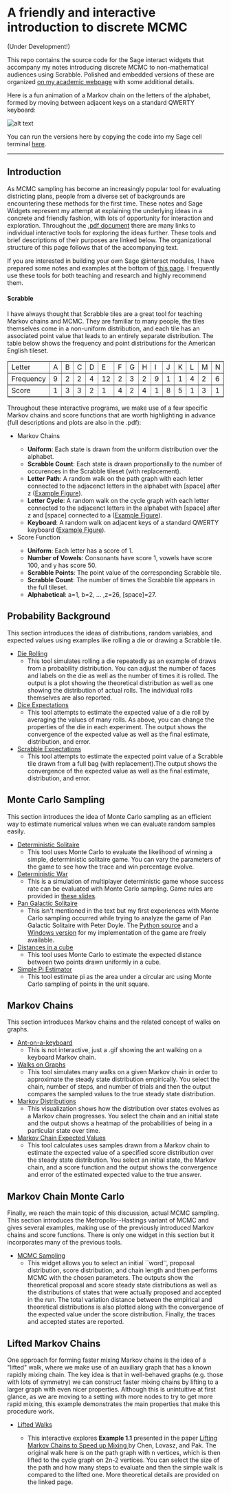 # A friendly and interactive introduction to discrete MCMC
(Under Development!)

This repo contains the source code for the Sage interact widgets that accompany my notes introducing discrete MCMC to non-mathematical audiences using Scrabble. Polished and embedded versions of these are organized <a href="https://people.csail.mit.edu/ddeford/mcmc_intro.php">on my academic webpage</a> with some additional details. 

Here is a fun animation of a Markov chain on the letters of the alphabet, formed by moving between adjacent keys on a standard QWERTY keyboard:

![alt text](https://github.com/drdeford/MCMC_Intro/blob/master/keyboard_walk.gif "Ant walking on a Keyboard")

You can run the versions here by copying the code into my Sage cell terminal <a href="https://people.csail.mit.edu/ddeford/sage_cell.html">here</a>.

***

<h2>Introduction</h2>
<p>As MCMC sampling has become an increasingly popular tool for evaluating districting plans, people from a diverse set of backgrounds are encountering these methods for the first time. These notes 
and Sage Widgets represent my attempt at explaining the underlying ideas in a concrete and friendly fashion, with lots of opportunity for interaction and exploration. Throughout the <a href="https://people.csail.mit.edu/ddeford/MCMC_Intro.pdf">
.pdf document</a>
there are many links to individual interactive tools for exploring the ideas further. These tools and brief descriptions of their purposes are linked below. The organizational structure of 
this page follows that of the accompanying text. </p>
<p>

If you are interested in building your own Sage @interact modules, I have prepared some notes and examples at the bottom of <a href="https://people.csail.mit.edu/ddeford/ethics.php"> this page</a>. I frequently use these tools
for both teaching and research and highly recommend them.
</p>

<h4> Scrabble </h4> 
<p>
I have always thought that Scrabble tiles are a great tool for teaching Markov chains and MCMC. They are familiar to many people, the tiles themselves come in a non-uniform distribution, and each
tile has an associated point value that leads to an entirely separate distribution. The table below shows the frequency and point distributions for the American English tileset. </p>


<table border="1" cellpadding="5" cellspacing="5">
<tr><td>Letter </td>  <td> A</td><td>B</td><td>C</td><td>D</td><td>E</td><td>F</td><td>G</td><td>H</td><td>I</td><td>J</td><td>K</td><td>L</td><td>M</td><td>N </td><td>O</td><td>P</td><td>Q</td><td>R</td><td>S</td><td>T</td><td>U</td><td>V</td><td>W</td><td>X</td><td>Y</td><td>Z</td><td> </td></tr>
     
 <tr><td>     Frequency</td>  <td> 9</td><td>2</td><td>2</td><td>4</td><td>12</td><td>2</td><td>3</td><td>2</td><td>9</td><td>1</td><td>1</td><td>4</td><td>2</td><td>6 </td><td>8</td><td>2</td><td>1</td><td>6</td><td>4</td><td>6</td><td>4</td><td>2</td><td>2</td><td>1</td><td>2</td><td>1</td><td>2</td></tr>
     
<tr><td>	 Score </td>   <td> 1</td><td>3</td><td>3</td><td>2</td><td>1</td><td>4</td><td>2</td><td>4</td><td>1</td><td>8</td><td>5</td><td>1</td><td>3</td><td>1 </td><td> 1</td><td>3</td><td>10</td><td>1</td><td>1</td><td>1</td><td>1</td><td>4</td><td>4</td><td>8</td><td>4</td><td>10</td><td>0</td></tr>
</table>

<p> Throughout these interactive programs, we make use of a few specific Markov chains and score functions that are worth highlighting in advance (full descriptions and plots are also in the .pdf):</p>
<ul>
<li> Markov Chains</li>
<ul>
<li> <b>Uniform</b>: Each state is drawn from the uniform distribution over the alphabet.  </li>
<li> <b>Scrabble Count</b>: Each state is drawn proportionally to the number of occurences in the Scrabble tileset (with replacement). </li>
<li> <b>Letter Path</b>: A random walk on the path graph with each letter connected to the adjacenct letters in the alphabet with [space] after z (<a href="https://github.com/drdeford/MCMC_Intro/blob/master/alpha_path.png">Example Figure</a>).</li>
<li> <b>Letter Cycle</b>: A random walk on the cycle  graph with each letter connected to the adjacenct letters in the alphabet with [space] after z and [space] connected to a (<a href="https://github.com/drdeford/MCMC_Intro/blob/master/alpha_cycle.png">Example Figure</a>). </li>
<li> <b>Keyboard</b>: A random walk on adjacent keys of a standard QWERTY keyboard (<a href="https://github.com/drdeford/MCMC_Intro/blob/master/keyboard_walk.gif">Example Figure</a>).  </li>
</ul>
<li>Score Function</li>
<ul>
<li> <b>Uniform</b>: Each letter has a score of 1.  </li>
<li> <b>Number of Vowels</b>: Consonants have score 1, vowels have score 100, and y has score 50. </li>
<li> <b>Scrabble Points</b>: The point value of the corresponding Scrabble tile. </li>
<li> <b>Scrabble Count</b>: The number of times the Scrabble tile appears in the full tileset. </li>
<li> <b>Alphabetical</b>: a=1, b=2, ... ,z=26, [space]=27. </li>
</ul>

</ul>
<h2>Probability Background</h2>
This section introduces the ideas of distributions, random variables, and expected values using examples like rolling a die or drawing a Scrabble tile.

<ul>
<li> <a href="https://people.csail.mit.edu/ddeford/die_rolling.html">Die Rolling</a>
<ul>
<li> This tool simulates rolling a die repeatedly as an example of draws from a probability distribution. You can adjust the number of faces and labels on the die as well as the number
of times it is rolled. The output is a plot showing the theoretical distribution as well as one showing the distribution of actual rolls. The individual rolls themselves are also reported.  </li>
</ul>
 </li>

<li> <a href="https://people.csail.mit.edu/ddeford/die_expected.html">Dice Expectations</a>
<ul>
<li> This tool attempts to estimate the expected value of a die roll by averaging the values of many rolls. As above, you can change the properties of the die in each experiment. The output 
shows the convergence of the expected value as well as the final estimate, distribution, and error. </li>
</ul>
</li>


<li> <a href="https://people.csail.mit.edu/ddeford/scrabble_expected.html">Scrabble Expectations</a>
<ul>
<li> This tool attempts to estimate the expected point value of a Scrabble tile drawn from a full bag (with replacement).The output 
shows the convergence of the expected value as well as the final estimate, distribution, and error.  </li>
</ul>
</li>


</ul>

<h2>Monte Carlo Sampling</h2>
This section introduces the idea of Monte Carlo sampling as an efficient way to estimate numerical values when we can evaluate random samples easily. 
<ul>

<li> <a href="https://people.csail.mit.edu/ddeford/solitaire.html">Deterministic Solitaire</a>
<ul>
<li> This tool uses Monte Carlo to evaluate the likelihood of winning a simple, deterministic solitaire game. You can vary the parameters of the game to see how the trace and win percentage evolve.   </li>
</ul>
</li>


<li> <a href="https://people.csail.mit.edu/ddeford/war.html">Deterministic War</a>
<ul>
<li> This is a simulation of multiplayer deterministic game whose success rate can be evaluated with Monte Carlo sampling. Game rules are provided in <a href="http://people.csail.mit.edu/ddeford/Intro_MCMC.pdf">these slides</a>.  </li>
</ul>
</li>


<li> <a href="https://math.dartmouth.edu/~doyle/docs/four/four.pdf">Pan Galactic Solitaire</a>
<ul>
<li> This isn't mentioned in the text but my first experiences with Monte Carlo sampling occurred while trying to analyze the game of Pan Galactic Solitaire with Peter Doyle. 
The <a href="PGS1.zip"> Python source</a> and a <a href="PGS_32bit.zip">Windows version</a> for my implementation of the game are freely available.   </li>
</ul>
</li>


<li> <a href="https://people.csail.mit.edu/ddeford/cube_dist.html">Distances in a cube</a>
<ul>
<li> This tool uses Monte Carlo to estimate the expected distance between two points drawn uniformly in a cube.  </li>
</ul>
</li>


<li> <a href="https://people.csail.mit.edu/ddeford/pi_simple.html">Simple Pi Estimator</a>
<ul>
<li> This tool estimate pi as the area under a circular arc using Monte Carlo sampling of points in the unit square.  </li>
</ul>
</li>



</ul>


<h2>Markov Chains</h2>
This section introduces Markov chains and the related concept of walks on graphs. 

<ul>
<li> <a href="https://github.com/drdeford/MCMC_Intro/blob/master/keyboard_walk.gif">Ant-on-a-keyboard</a>
<ul>
<li> This is not interactive, just a .gif showing the ant walking on a keyboard Markov chain.  </li>
</ul>
</li>


<li> <a href="https://people.csail.mit.edu/ddeford/graph_sampling.html">Walks on Graphs</a>
<ul>
<li> This tool simulates many walks on a given Markov chain in order to approximate the steady state distribution empirically. You select the chain, number of steps, and number of trials and 
then the output compares the sampled values to the true steady state distribution. </li>
</ul>
</li>

<li> <a href="https://people.csail.mit.edu/ddeford/walk_distributions.html">Markov Distributions</a>
<ul>
<li>   This visualization shows how the distribution over states evolves as a Markov chain progresses. You select the chain and an initial state and the output shows a heatmap of the probabilities
of being in a particular state over time. </li>
</ul>
</li>

<li> <a href="https://people.csail.mit.edu/ddeford/mc_ev.html">Markov Chain Expected Values</a>
<ul>
<li>  This tool calculates uses samples drawn from a Markov chain to estimate the expected value
of a specified score distribution over the steady state distribution. You select an initial state, the Markov chain, and a score function and the output shows the convergence and error of
the estimated expected value to the true answer. </li>
</ul>
</li>

</ul>

<h2>Markov Chain Monte Carlo</h2>

Finally, we reach the main topic of this discussion, actual MCMC sampling. This section introduces the Metropolis--Hastings variant of MCMC and gives several examples, making use of the 
previously introduced Markov chains and score functions.  There is only one widget in this section but it incorporates many of the previous tools. 
<ul> 
<li> <a href="https://people.csail.mit.edu/ddeford/mcmc_letter.html">MCMC Sampling</a>
<ul><li> This widget allows you to select an initial ``word'', proposal distribution, score distribution, and chain length and then performs MCMC with the chosen parameters. The outputs 
show the theoretical proposal and score steady state distributions as well as the distributions of states that were actually proposed and accepted in the run. The total variation distance
between the empirical and theoretical distributions is also plotted along with the convergence of the expected value under the score distribution. Finally, the traces and accepted states are
reported.  </li> </ul> </li>
</ul>

<h2>Lifted Markov Chains</h2>

One approach for forming faster mixing Markov chains is the idea of a "lifted" walk, where we make use of an auxiliary graph that has a known rapidly mixing chain.  The key idea is that in well-behaved graphs
(e.g. those with lots of symmetry) we can construct faster mixing chains by lifting to a larger 
graph with even nicer properties. Although this is unintuitive at first glance, as we are moving
to a setting with more nodes to try to get more rapid mixing, this example demonstrates the main properties that make this procedure work. 
<ul>
<li><a href="lifted_walks.html">Lifted Walks</a></li>
<ul> 
<li>This interactive explores <b>Example 1.1</b> presented in the paper 
<a href="http://www.math.ucla.edu/~pak/papers/stoc2.pdf">Lifting Markov Chains to Speed up Mixing
 </a> by Chen, Lovasz, and Pak. The original walk here is on the path graph with n vertices, which is then lifted to the cycle graph on 2n-2 vertices. You can select
the size of the path and how many steps to evaluate and then the simple walk is compared to the lifted one. More theoretical details are provided on the linked page.  </li>
</ul>
</ul>
